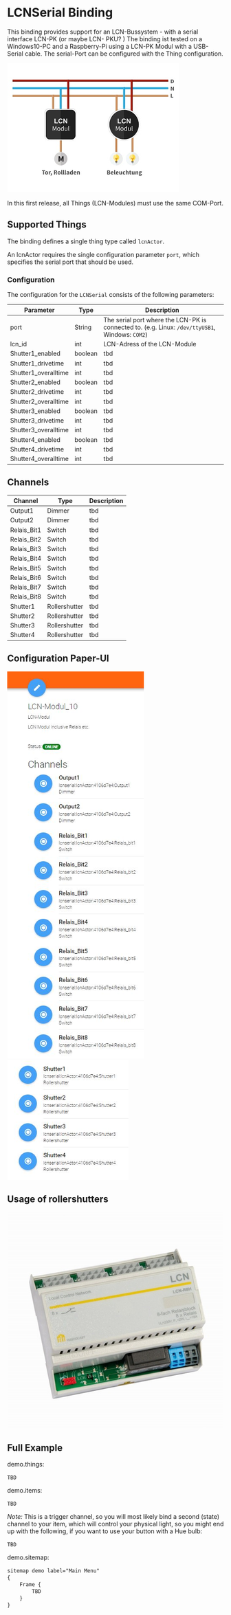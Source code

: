 # LCNSerial Binding


This binding provides support for an LCN-Bussystem - with a serial interface LCN-PK (or maybe LCN- PKU? )
The binding ist tested on a Windows10-PC and a Raspberry-Pi using a LCN-PK Modul with a USB-Serial cable. 
The serial-Port can be configured with the Thing configuration.

![LCN Bus](./lcn_bus.jpg)

In this first release, all Things (LCN-Modules) must use the same COM-Port.

## Supported Things

The binding defines a single thing type called `lcnActor`.

An lcnActor requires the single configuration parameter `port`, which specifies the serial port that should be used. 


### Configuration

The configuration for the `LCNSerial` consists of the following parameters:

| Parameter            | Type    | Description                                                                                         |
|----------------------|---------|-----------------------------------------------------------------------------------------------------|
| port                 | String  | The serial port where the LCN-PK is connected to.   (e.g. Linux: `/dev/ttyUSB1`, Windows: `COM2`)   |
| lcn_id               |  int    | LCN-Adress of the LCN-Module                                                                        |
| Shutter1_enabled     | boolean |              tbd                                                                                    |
| Shutter1_drivetime   | int     |              tbd                                                                                    | 
| Shutter1_overalltime | int     |              tbd                                                                                    | 
| Shutter2_enabled     | boolean |              tbd                                                                                    |
| Shutter2_drivetime   | int     |              tbd                                                                                    | 
| Shutter2_overalltime | int     |              tbd                                                                                    | 
| Shutter3_enabled     | boolean |              tbd                                                                                    |
| Shutter3_drivetime   | int     |              tbd                                                                                    | 
| Shutter3_overalltime | int     |              tbd                                                                                    |
| Shutter4_enabled     | boolean |              tbd                                                                                    |
| Shutter4_drivetime   | int     |              tbd                                                                                    | 
| Shutter4_overalltime | int     |              tbd                                                                                    | 


## Channels

| Channel       | Type          | Description                |
| ------------- |---------------|--------------------------- |
| Output1       | Dimmer        |              tbd           |
| Output2       | Dimmer        |              tbd           |
| Relais_Bit1   | Switch        |              tbd           |
| Relais_Bit2   | Switch        |              tbd           |
| Relais_Bit3   | Switch        |              tbd           |
| Relais_Bit4   | Switch        |              tbd           |
| Relais_Bit5   | Switch        |              tbd           |
| Relais_Bit6   | Switch        |              tbd           |
| Relais_Bit7   | Switch        |              tbd           |
| Relais_Bit8   | Switch        |              tbd           |
| Shutter1      | Rollershutter |              tbd           |
| Shutter2      | Rollershutter |              tbd           |
| Shutter3      | Rollershutter |              tbd           |
| Shutter4      | Rollershutter |              tbd           |

## Configuration Paper-UI
![Paper-UI1](./Configuration1.jpg)
![Paper-UI2](./Configuration2.jpg)



## Usage of rollershutters
![Relias-Modul](./LCN-R8H.jpg)

## Full Example

demo.things:

```
TBD
```

demo.items:

```
TBD
```

_Note:_ This is a trigger channel, so you will most likely bind a second (state) channel to your item, which will control your physical light, so you might end up with the following, if you want to use your button with a Hue bulb:

```
TBD
```

demo.sitemap:

```
sitemap demo label="Main Menu"
{
    Frame {
        TBD
    }
}
```
